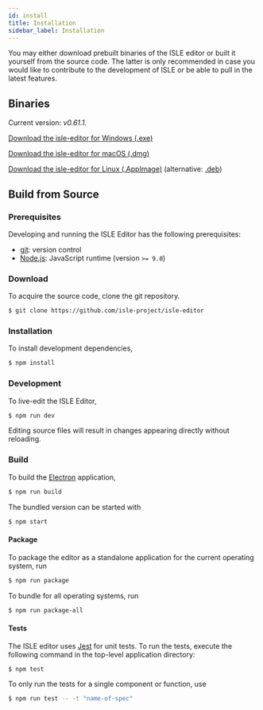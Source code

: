 ```yaml
---
id: install
title: Installation
sidebar_label: Installation
---
```


You may either download prebuilt binaries of the ISLE editor or built it yourself from the source code. The latter is only recommended in case you would like to contribute to the development of ISLE or be able to pull in the latest features.

## Binaries

Current version: _v0.61.1_.

[Download the isle-editor for Windows (.exe)][windows]

[Download the isle-editor for macOS (.dmg)][macOS]

[Download the isle-editor for Linux (.AppImage)][linux-appimage] (alternative: [.deb][linux-deb])

## Build from Source

### Prerequisites

Developing and running the ISLE Editor has the following prerequisites:

* [git][git]: version control
* [Node.js][node-js]: JavaScript runtime (version `>= 9.0`)

### Download

To acquire the source code, clone the git repository.

``` bash
$ git clone https://github.com/isle-project/isle-editor
```

### Installation

To install development dependencies,

``` bash
$ npm install
```

### Development

To live-edit the ISLE Editor,

``` bash
$ npm run dev
```

Editing source files will result in changes appearing directly without reloading.

### Build

To build the [Electron][electron] application,

``` bash
$ npm run build
```

The bundled version can be started with

``` bash
$ npm start
```

#### Package

To package the editor as a standalone application for the current operating system, run 

``` bash
$ npm run package
```

To bundle for all operating systems, run

``` bash
$ npm run package-all
```

#### Tests

The ISLE editor uses [Jest][jest] for unit tests. To run the tests, execute the following command in the top-level application directory:

``` bash
$ npm test
```

To only run the tests for a single component or function, use

```bash
$ npm run test -- -t "name-of-spec"
```

[electron]: http://electron.atom.io/
[git]: http://git-scm.com/
[jest]: https://jestjs.io
[node-js]: https://nodejs.org/en/

[macOS]: https://github.com/isle-project/isle-editor/releases/download/v0.61.1/isle-editor-0.61.1.dmg
[linux-appimage]: https://github.com/isle-project/isle-editor/releases/download/v0.61.1/isle-editor-0.61.1-x86_64.AppImage
[linux-deb]: https://github.com/isle-project/isle-editor/releases/download/v0.61.1/isle-editor-0.61.1-amd64.deb
[windows]: https://github.com/isle-project/isle-editor/releases/download/v0.61.1/isle-editor-Setup-0.61.1.exe

